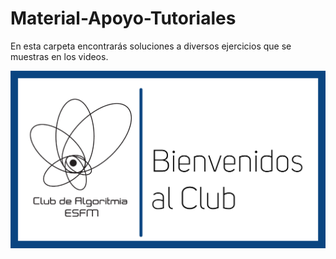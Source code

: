 # Material-Apoyo-Tutoriales
En esta carpeta encontrarás soluciones a diversos ejercicios que se muestras en los videos.

![](https://raw.githubusercontent.com/CPCESFM/Material-Apoyo-Tutoriales/master/commun/Miniaturas%20Youtube%20Club_Mesa%20de%20trabajo%201.jpg)
